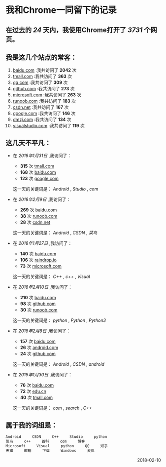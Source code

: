 # 我和Chrome一同留下的记录

## 在过去的 *24* 天内，我使用Chrome打开了 *3731* 个网页。

## 我是这几个站点的常客：

1. [baidu.com](http://baidu.com) :我共访问了 **2042** 次
1. [tmall.com](http://tmall.com) :我共访问了 **363** 次
1. [qq.com](http://qq.com) :我共访问了 **309** 次
1. [github.com](http://github.com) :我共访问了 **273** 次
1. [microsoft.com](http://microsoft.com) :我共访问了 **263** 次
1. [runoob.com](http://runoob.com) :我共访问了 **183** 次
1. [csdn.net](http://csdn.net) :我共访问了 **167** 次
1. [google.com](http://google.com) :我共访问了 **146** 次
1. [dmzj.com](http://dmzj.com) :我共访问了 **134** 次
1. [visualstudio.com](http://visualstudio.com) :我共访问了 **119** 次

## 这几天不平凡：

* 在 *2018年1月31日* ,我访问了：
  * **315** 次 [tmall.com](http://tmall.com)
  * **168** 次 [baidu.com](http://baidu.com)
  * **123** 次 [google.com](http://google.com)

  这一天的关键词是： *Android* , *Studio* , *com*

* 在 *2018年2月9日* ,我访问了：
  * **269** 次 [baidu.com](http://baidu.com)
  * **38** 次 [runoob.com](http://runoob.com)
  * **28** 次 [csdn.net](http://csdn.net)

  这一天的关键词是： *Android* , *CSDN* , *菜鸟*

* 在 *2018年1月27日* ,我访问了：
  * **140** 次 [baidu.com](http://baidu.com)
  * **106** 次 [raindrop.io](http://raindrop.io)
  * **73** 次 [microsoft.com](http://microsoft.com)

  这一天的关键词是： *C++* , *c++* , *Visual*

* 在 *2018年2月10日* ,我访问了：
  * **210** 次 [baidu.com](http://baidu.com)
  * **98** 次 [github.com](http://github.com)
  * **30** 次 [runoob.com](http://runoob.com)

  这一天的关键词是： *python* , *Python* , *Python3*

* 在 *2018年2月8日* ,我访问了：
  * **157** 次 [baidu.com](http://baidu.com)
  * **26** 次 [android.com](http://android.com)
  * **24** 次 [github.com](http://github.com)

  这一天的关键词是： *Android* , *CSDN* , *android*

* 在 *2018年1月30日* ,我访问了：
  * **76** 次 [baidu.com](http://baidu.com)
  * **72** 次 [edu.cn](http://edu.cn)
  * **40** 次 [tmall.com](http://tmall.com)

  这一天的关键词是： *com* , *search* , *C++*

## 属于我的词组是：

```txt
Android     CSDN     C++     Studio     python
菜鸟     c++     百科     com     博客
Microsoft     Visual     python     QQ     知乎
天猫     邮箱     下载     Windows     麦侃
```

<p align="right">2018-02-10</p>
